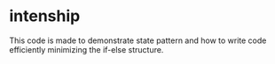# intenship
This code is made to demonstrate state pattern and how to write code efficiently minimizing the if-else structure.
